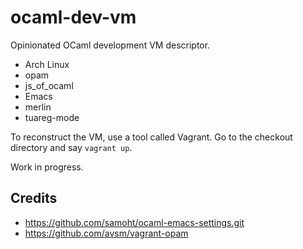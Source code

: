 # ocaml-dev-vm

Opinionated OCaml development VM descriptor.

* Arch Linux
* opam
* js_of_ocaml
* Emacs
* merlin
* tuareg-mode

To reconstruct the VM, use a tool called Vagrant. Go to the checkout directory and say `vagrant up`.

Work in progress.

## Credits

* https://github.com/samoht/ocaml-emacs-settings.git
* https://github.com/avsm/vagrant-opam
